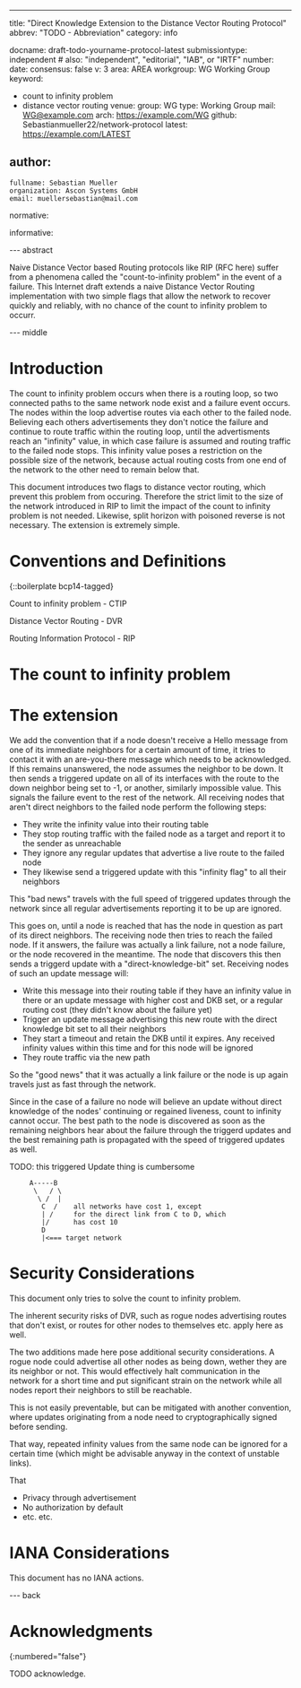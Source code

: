 ---
title: "Direct Knowledge Extension to the Distance Vector Routing Protocol"
abbrev: "TODO - Abbreviation"
category: info

docname: draft-todo-yourname-protocol-latest
submissiontype: independent  # also: "independent", "editorial", "IAB", or "IRTF"
number:
date:
consensus: false
v: 3
area: AREA
workgroup: WG Working Group
keyword:
 - count to infinity problem
 - distance vector routing
venue:
  group: WG
  type: Working Group
  mail: WG@example.com
  arch: https://example.com/WG
  github: Sebastianmueller22/network-protocol
  latest: https://example.com/LATEST

author:
 -
    fullname: Sebastian Mueller
    organization: Ascon Systems GmbH
    email: muellersebastian@mail.com

normative:

informative:


--- abstract

Naive Distance Vector based Routing protocols like RIP (RFC here) suffer from a phenomena called the "count-to-infinity problem"  in the event of a failure. This Internet draft extends a naive Distance Vector Routing implementation with two simple flags that allow the network to recover quickly and reliably, with no chance of the count to infinity problem to occurr.


--- middle

# Introduction

The count to infinity problem occurs when there is a routing loop, so two connected paths to the same network node exist and a failure event occurs. The nodes within the loop advertise routes via each other to the failed node. Believing each others advertisements they don't notice the failure and continue to route traffic within the routing loop, until the advertisments reach an "infinity" value, in which case failure is assumed and routing traffic to the failed node stops. 
This infinity value poses a restriction on the possible size of the network, because actual routing costs from one end of the network to the other need to remain below that.

This document introduces two flags to distance vector routing, which prevent this problem from occuring. Therefore the strict limit to the size of the network introduced in RIP to limit the impact of the count to infinity problem is not needed. Likewise, split horizon with poisoned reverse is not necessary. The extension is extremely simple.


# Conventions and Definitions

{::boilerplate bcp14-tagged}

Count to infinity problem - CTIP

Distance Vector Routing - DVR

Routing Information Protocol - RIP

# The count to infinity problem



# The extension

We add the convention that if a node doesn't receive a Hello message from one of its immediate neighbors for a certain amount of time, it tries to contact it with an are-you-there message which needs to be acknowledged. If this remains unanswered, the node assumes the neighbor to be down. 
It then sends a triggered update on all of its interfaces with the route to the down neighbor being set to -1, or another, similarly impossible value. This signals the failure event to the rest of the network. All receiving nodes that aren't direct neighbors to the failed node perform the following steps:

- They write the infinity value into their routing table
- They stop routing traffic with the failed node as a target and report it to the sender as unreachable
- They ignore any regular updates that advertise a live route to the failed node
- They likewise send a triggered update with this "infinity flag" to all their neighbors

This "bad news" travels with the full speed of triggered updates through the network since all regular advertisements reporting it to be up are ignored. 

This goes on, until a node is reached that has the node in question as part of its direct neighbors. The receiving node then tries to reach the failed node. If it answers, the failure was actually a link failure, not a node failure, or the node recovered in the meantime. The node that discovers this then sends a triggerd update with a "direct-knowledge-bit" set. Receiving nodes of such an update message will:

- Write this message into their routing table if they have an infinity value in there or an update message with higher cost and DKB set, or a regular routing cost (they didn't know about the failure yet)
- Trigger an update message advertising this new route with the direct knowledge bit set to all their neighbors
- They start a timeout and retain the DKB until it expires. Any received infinity values within this time and for this node will be ignored
- They route traffic via the new path

So the "good news" that it was actually a link failure or the node is up again travels just as fast through the network. 

Since in the case of a failure no node will believe an update without direct knowledge of the nodes' continuing or regained liveness, count to infinity cannot occur. The best path to the node is discovered as soon as the remaining neighbors hear about the failure through the triggerd updates and the best remaining path is propagated with the speed of triggered updates as well. 

TODO: this triggered Update thing is cumbersome


~~~        
     A-----B
      \   / \
       \ /  |
        C  /    all networks have cost 1, except
        | /     for the direct link from C to D, which
        |/      has cost 10
        D
        |<=== target network
~~~

# Security Considerations

This document only tries to solve the count to infinity problem. 

The inherent security risks of DVR, such as rogue nodes advertising routes that don't exist, or routes for other nodes to themselves etc. apply here as well. 

The two additions made here pose additional security considerations. A rogue node could advertise all other nodes as being down, wether they are its neighbor or not. This would effectively halt communication in the network for a short time and put significant strain on the network while all nodes report their neighbors to still be reachable.

This is not easily preventable, but can be mitigated with another convention, where updates originating from a node need to cryptographically signed before sending. 

That way, repeated infinity values from the same node can be ignored for a certain time (which might be advisable anyway in the context of unstable links).

That 

- Privacy through advertisement
- No authorization by default
- etc. etc. 


# IANA Considerations

This document has no IANA actions.


--- back

# Acknowledgments
{:numbered="false"}

TODO acknowledge.

